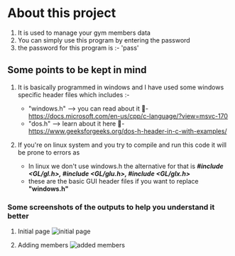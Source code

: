 # About this project 
1. It is used to manage your gym members data 
2. You can simply use this program by entering the password 
3. the password for this program is :- 'pass'

## Some points to be kept in mind 
1. It is basically programmed in windows and I have used some windows specific header files which includes :- 
   - "windows.h" --> you can read about it 🔗-https://docs.microsoft.com/en-us/cpp/c-language/?view=msvc-170
   - "dos.h" --> learn about it here 🔗-https://www.geeksforgeeks.org/dos-h-header-in-c-with-examples/
    
2. If you're on linux system and you try to compile and run this code it will be prone to errors as <br> 
   - In linux we don't use windows.h the alternative for that is  ***#include <GL/gl.h>, #include <GL/glu.h>, #include <GL/glx.h>***
   - these are the basic GUI header files if you want to replace **"windows.h"** 
  
  
### Some screenshots of the outputs to help you understand it better 
1. Initial page 
![initial page](https://github.com/imjaikishan/StepIn_LTTS/blob/knifer/Images/inital%20page.jpg)

2. Adding members 
![added members](https://github.com/imjaikishan/StepIn_LTTS/blob/knifer/Images/add%20members.jpg)
